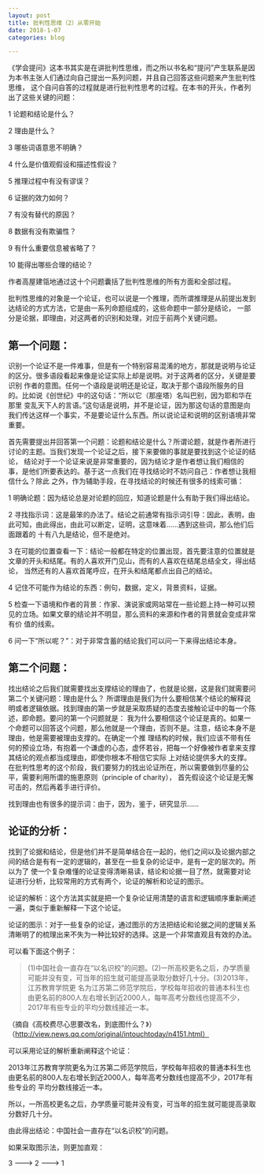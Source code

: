 ```yaml
---
layout: post
title: 批判性思维（2）从零开始
date: 2018-1-07
categories: blog

---
```


《学会提问》这本书其实是在讲批判性思维，而之所以书名和“提问”产生联系是因为本书主张人们通过向自己提出一系列问题，并且自己回答这些问题来产生批判性思维，
这个自问自答的过程就是进行批判性思考的过程。在本书的开头，作者列出了这些关键的问题：

1 论题和结论是什么？

2 理由是什么？

3 哪些词语意思不明确？

4 什么是价值观假设和描述性假设？

5 推理过程中有没有谬误？

6 证据的效力如何？

7 有没有替代的原因？

8 数据有没有欺骗性？

9 有什么重要信息被省略了？

10 能得出哪些合理的结论？

作者高屋建瓴地通过这十个问题囊括了批判性思维的所有方面和全部过程。

批判性思维的对象是一个论证，也可以说是一个推理，而所谓推理是从前提出发到达结论的方式方法，它是由一系列命题组成的，这些命题中一部分是结论，
一部分是论据，即理由，对这两者的识别和处理，对应于前两个关键问题。

## 第一个问题：

识别一个论证不是一件难事，但是有一个特别容易混淆的地方，那就是说明与论证的区分。很多语段看起来像是论证实际上却是说明。对于这两者的区分，关键是要识别
作者的意图。任何一个语段是说明还是论证，取决于那个语段所服务的目的。比如说《创世纪》中的这句话：“所以它（那座塔）名叫巴别，因为耶和华在那里
变乱天下人的言语。”这句话是说明，并不是论证，因为那这句话的意图是向我们传达这样一个事实，不是要论证什么东西。所以说论证和说明的区别语境非常重要。

首先需要提出并回答第一个问题：论题和结论是什么？所谓论题，就是作者所进行讨论的主题。当我们发现一个论证之后，接下来要做的事就是要找到这个论证的结论，
结论对于一个论证来说是非常重要的，因为结论才是作者想让我们相信的事，是他们所要表达的。基于这一点我们在寻找结论时不妨问自己：作者想让我相信什么？除此
之外，作为辅助手段，在寻找结论的时候还有很多的线索可循：

1 明确论题：因为结论总是对论题的回应，知道论题是什么有助于我们得出结论。

2 寻找指示词：这是最笨的办法了。结论之前通常有指示词引导：因此，表明，由此可知，由此得出，由此可以断定，证明，这意味着……遇到这些词，那么他们后面跟着的
十有八九是结论，但不是绝对。

3 在可能的位置查看一下：结论一般都在特定的位置出现，首先要注意的位置就是文章的开头和结尾。有的人喜欢开门见山，而有的人喜欢在结尾总结全文，得出结论，
当然还有的人喜欢首尾呼应，在开头和结尾都点出自己的结论。

4 记住不可能作为结论的东西：例句，数据，定义，背景资料，证据。

5 检查一下语境和作者的背景：作家、演说家或网站常在一些论题上持一种可以预见的立场。如果文章的结论并不明显，那么资料的来源和作者的背景就会变成非常有价
值的线索。

6 问一下“所以呢？”：对于非常含蓄的结论我们可以问一下来得出结论本身。

## 第二个问题：

找出结论之后我们就需要找出支撑结论的理由了，也就是论据，这是我们就需要问第二个关键问题：理由是什么？
所谓理由是我们为什么要相信某个结论的解释说明或者逻辑依据。找到理由的第一步就是采取质疑的态度去接触论证中的每一个陈述，即命题。要问的第一个问题就是：
我为什么要相信这个论证是真的。如果一个命题可以回答这个问题，那么他就是一个理由，否则不是。注意，结论本身不是理由，他是需要被理由支撑的。在确定一个推
理结构的时候，我们应该不带有任何的预设立场，有抱着一个谦虚的心态，虚怀若谷，把每一个好像被作者拿来支撑其结论的观点都当成理由，即使你根本不相信它实际
上对结论提供多大的支撑。在批判性思考的这个阶段，我们要努力的找出论证所在，所以需要做到尽量的公平，需要利用所谓的施恵原则（principle of charity），
首先假设这个论证是无懈可击的，然后再着手进行评价。

找到理由也有很多的提示词：由于，因为，鉴于，研究显示……

## 论证的分析：

找到了论据和结论，但是他们并不是简单结合在一起的，他们之间以及论据内部之间的结合是有有一定的逻辑的，甚至在一些复杂的论证中，是有一定的层次的。所以为了
使一个复杂难懂的论证变得清晰易读，结论和论据一目了然，就需要对论证进行分析，比较常用的方式有两个，论证的解析和论证的图示。

论证的解析：这个方法其实就是把一个复杂论证用清楚的语言和逻辑顺序重新阐述一遍，类似于重新解释一下这个论证。

论证的图示：对于一些复杂的论证，通过图示的方法把结论和论据之间的逻辑关系清晰明了的梳理出来不失为一种比较好的选择。这是一个非常直观且有效的办法。

可以看下面这个例子：

> (1)中国社会一直存在“以名识校”的问题。(2)一所高校更名之后，办学质量可能并没有变，可当年的招生就可能提高录取分数好几十分。(3)2013年，江苏教育学院更
名为江苏第二师范学院后，学校每年招收的普通本科生也由更名前的800人左右增长到近2000人，每年高考分数线也提高不少，2017年有些专业的平均分数线接近一本。

（摘自《高校费尽心思要改名，到底图什么？》）（http://view.news.qq.com/original/intouchtoday/n4151.html）

可以采用论证的解析重新阐释这个论证：

2013年江苏教育学院更名为江苏第二师范学院后，学校每年招收的普通本科生也由更名前的800人左右增长到近2000人，每年高考分数线也提高不少，2017年有些专业的
平均分数线接近一本。

所以，一所高校更名之后，办学质量可能并没有变，可当年的招生就可能提高录取分数好几十分。
	    
由此得出结论：中国社会一直存在“以名识校”的问题。

如果采取图示法，则更加直观：

3 ---> 2 ---> 1

